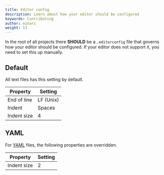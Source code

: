 ```yaml
---
title: Editor config
description: Learn about how your editor should be configured
keywords: Contributing
author: einari
weight: 13
---
```


In the root of all projects there **SHOULD** be a `.editorconfig` file that governs how your editor should be configured.
If your editor does not support it, you need to set this up manually.

## Default

All text files has this setting by default.

| Property    | Setting   |
| ----------- | --------- |
| End of line | LF (Unix) |
| Indent      | Spaces    |
| Indent size | 4         |

## YAML

For [YAML](https://en.wikipedia.org/wiki/YAML) files, the following properties are overridden.

| Property    | Setting   |
| ----------- | --------- |
| Indent size | 2         |
